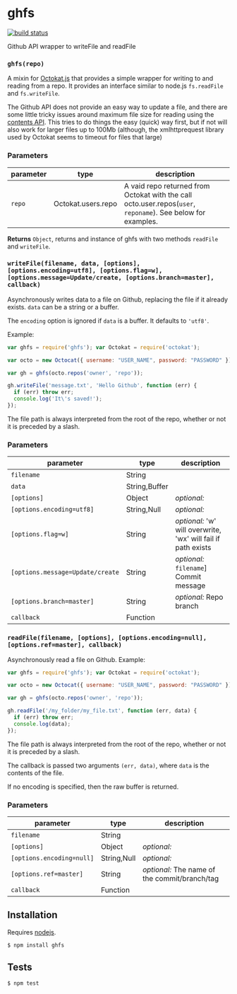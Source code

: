 # ghfs

[![build status](https://secure.travis-ci.org/gmaclennan/ghfs.js.png)](http://travis-ci.org/gmaclennan/ghfs.js)

Github API wrapper to writeFile and readFile


### `ghfs(repo)`

A mixin for [Octokat.js](https://github.com/philschatz/octokat.js) that
provides a simple wrapper for writing to and reading from a repo. It
provides an interface similar to node.js `fs.readFile` and `fs.writeFile`.

The Github API does not provide an easy way to update a file, and there are
some little tricky issues around maximum file size for reading using the
[contents API](https://developer.github.com/v3/repos/contents/). This tries
to do things the easy (quick) way first, but if not will also work for
larger files up to 100Mb (although, the xmlhttprequest library used by
Octokat seems to timeout for files that large)

### Parameters

| parameter | type                 | description                                                                                                  |
| --------- | -------------------- | ------------------------------------------------------------------------------------------------------------ |
| `repo`    | Octokat\.users\.repo | A vaid repo returned from Octokat with the call octo.user.repos(`user`, `reponame`). See below for examples. |



**Returns** `Object`, returns and instance of ghfs with two methods `readFile` and `writeFile`.


### `writeFile(filename, data, [options], [options.encoding=utf8], [options.flag=w], [options.message=Update/create, [options.branch=master], callback)`

Asynchronously writes data to a file on Github, replacing the file if it
already exists. `data` can be a string or a buffer.

The `encoding` option is ignored if `data` is a buffer. It defaults to `'utf8'`.

Example:

```js
var ghfs = require('ghfs'); var Octokat = require('octokat');

var octo = new Octocat({ username: "USER_NAME", password: "PASSWORD" });

var gh = ghfs(octo.repos('owner', 'repo'));

gh.writeFile('message.txt', 'Hello Github', function (err) {
  if (err) throw err;
  console.log('It\'s saved!');
});
```

The file path is always interpreted from the root of the repo, whether or
not it is preceded by a slash.


### Parameters

| parameter                        | type           | description                                                   |
| -------------------------------- | -------------- | ------------------------------------------------------------- |
| `filename`                       | String         |                                                               |
| `data`                           | String\,Buffer |                                                               |
| `[options]`                      | Object         | _optional:_                                                   |
| `[options.encoding=utf8]`        | String\,Null   | _optional:_                                                   |
| `[options.flag=w]`               | String         | _optional:_ 'w' will overwrite, 'wx' will fail if path exists |
| `[options.message=Update/create` | String         | _optional:_ `filename`] Commit message                        |
| `[options.branch=master]`        | String         | _optional:_ Repo branch                                       |
| `callback`                       | Function       |                                                               |



### `readFile(filename, [options], [options.encoding=null], [options.ref=master], callback)`

Asynchronously read a file on Github. Example:

```js
var ghfs = require('ghfs'); var Octokat = require('octokat');

var octo = new Octocat({ username: "USER_NAME", password: "PASSWORD" });

var gh = ghfs(octo.repos('owner', 'repo'));

gh.readFile('/my_folder/my_file.txt', function (err, data) { 
  if (err) throw err; 
  console.log(data);
});
```

The file path is always interpreted from the root of the repo, whether or
not it is preceded by a slash.

The callback is passed two arguments `(err, data)`, where `data` is the
contents of the file.

If no encoding is specified, then the raw buffer is returned.

### Parameters

| parameter                 | type         | description                                   |
| ------------------------- | ------------ | --------------------------------------------- |
| `filename`                | String       |                                               |
| `[options]`               | Object       | _optional:_                                   |
| `[options.encoding=null]` | String\,Null | _optional:_                                   |
| `[options.ref=master]`    | String       | _optional:_ The name of the commit/branch/tag |
| `callback`                | Function     |                                               |


## Installation

Requires [nodejs](http://nodejs.org/).

```sh
$ npm install ghfs
```

## Tests

```sh
$ npm test
```


